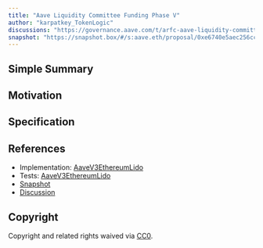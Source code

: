 ```yaml
---
title: "Aave Liquidity Committee Funding Phase V"
author: "karpatkey_TokenLogic"
discussions: "https://governance.aave.com/t/arfc-aave-liquidity-committee-funding-phase-v/20043"
snapshot: "https://snapshot.box/#/s:aave.eth/proposal/0xe6740e5aec256ccf1dfbf538591f6b1631927f8d950b17067fe6912b74158332"
---
```


## Simple Summary

## Motivation

## Specification

## References

- Implementation: [AaveV3EthereumLido](https://github.com/bgd-labs/aave-proposals-v3/blob/main/src/20241209_AaveV3EthereumLido_AaveLiquidityCommitteeFundingPhaseV/AaveV3EthereumLido_AaveLiquidityCommitteeFundingPhaseV_20241209.sol)
- Tests: [AaveV3EthereumLido](https://github.com/bgd-labs/aave-proposals-v3/blob/main/src/20241209_AaveV3EthereumLido_AaveLiquidityCommitteeFundingPhaseV/AaveV3EthereumLido_AaveLiquidityCommitteeFundingPhaseV_20241209.t.sol)
- [Snapshot](https://snapshot.box/#/s:aave.eth/proposal/0xe6740e5aec256ccf1dfbf538591f6b1631927f8d950b17067fe6912b74158332)
- [Discussion](https://governance.aave.com/t/arfc-aave-liquidity-committee-funding-phase-v/20043)

## Copyright

Copyright and related rights waived via [CC0](https://creativecommons.org/publicdomain/zero/1.0/).
